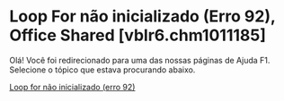 
# Loop For não inicializado (Erro 92), Office Shared [vblr6.chm1011185]

Olá! Você foi redirecionado para uma das nossas páginas de Ajuda F1. Selecione o tópico que estava procurando abaixo.

[Loop for não inicializado (erro 92)](http://msdn.microsoft.com/library/11c7ab3f-c619-3b94-6399-11c4a00546f4%28Office.15%29.aspx)
